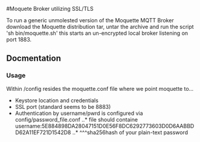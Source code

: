 #Moquete Broker utilizing SSL/TLS

To run a generic unmolested version of the Moquette MQTT Broker download the Moquette distribution tar, untar the archive and run the script 'sh bin/moquette.sh'
this starts an un-encrypted local broker listening on port 1883.


## Docmentation
### Usage
Within /config resides the moquette.conf file where we point moquette to...
* Keystore location and credentials	
* SSL port (standard seems to be 8883)
* Authentication by username/pwrd is configured via config/password_file.conf
..* file should containe username:5E884898DA28047151D0E56F8DC6292773603D0D6AABBDD62A11EF721D1542D8
..* 					^^^sha256hash of your plain-text password



